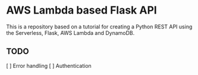 # AWS Lambda based Flask API

This is a repository based on a tutorial for creating a Python REST API using the Serverless, Flask, AWS Lambda and DynamoDB.

## TODO

[ ] Error handling
[ ] Authentication